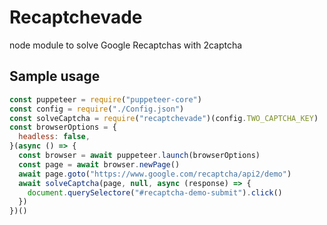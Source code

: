 # Recaptchevade

node module to solve Google Recaptchas with 2captcha

## Sample usage

```js
const puppeteer = require("puppeteer-core")
const config = require("./Config.json")
const solveCaptcha = require("recaptchevade")(config.TWO_CAPTCHA_KEY)
const browserOptions = {
  headless: false,
}(async () => {
  const browser = await puppeteer.launch(browserOptions)
  const page = await browser.newPage()
  await page.goto("https://www.google.com/recaptcha/api2/demo")
  await solveCaptcha(page, null, async (response) => {
    document.querySelectore("#recaptcha-demo-submit").click()
  })
})()
```
